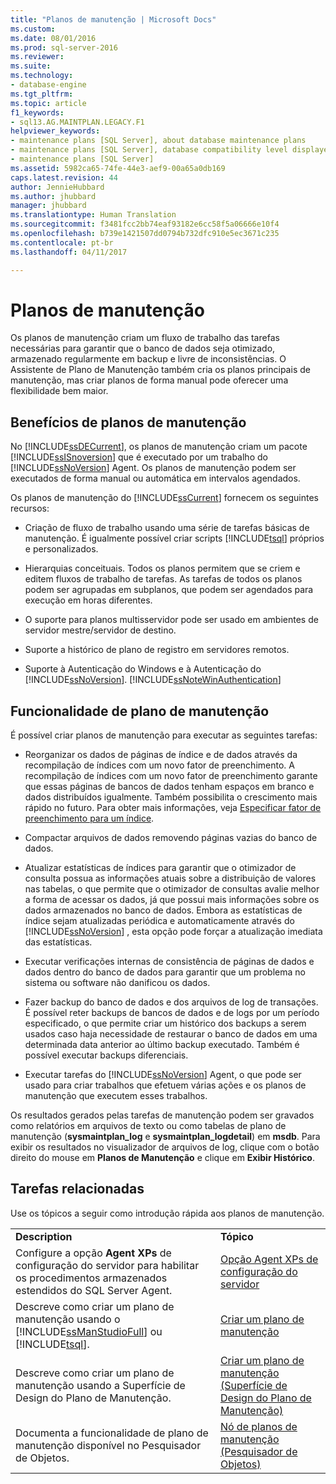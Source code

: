 ```yaml
---
title: "Planos de manutenção | Microsoft Docs"
ms.custom: 
ms.date: 08/01/2016
ms.prod: sql-server-2016
ms.reviewer: 
ms.suite: 
ms.technology:
- database-engine
ms.tgt_pltfrm: 
ms.topic: article
f1_keywords:
- sql13.AG.MAINTPLAN.LEGACY.F1
helpviewer_keywords:
- maintenance plans [SQL Server], about database maintenance plans
- maintenance plans [SQL Server], database compatibility level displayed in designer
- maintenance plans [SQL Server]
ms.assetid: 5982ca65-74fe-44e3-aef9-00a65a0db169
caps.latest.revision: 44
author: JennieHubbard
ms.author: jhubbard
manager: jhubbard
ms.translationtype: Human Translation
ms.sourcegitcommit: f3481fcc2bb74eaf93182e6cc58f5a06666e10f4
ms.openlocfilehash: b739e1421507dd0794b732dfc910e5ec3671c235
ms.contentlocale: pt-br
ms.lasthandoff: 04/11/2017

---
```

# <a name="maintenance-plans"></a>Planos de manutenção
  Os planos de manutenção criam um fluxo de trabalho das tarefas necessárias para garantir que o banco de dados seja otimizado, armazenado regularmente em backup e livre de inconsistências. O Assistente de Plano de Manutenção também cria os planos principais de manutenção, mas criar planos de forma manual pode oferecer uma flexibilidade bem maior.  
  
## <a name="benefits-of-maintenance-plans"></a>Benefícios de planos de manutenção  
 No [!INCLUDE[ssDECurrent](../../includes/ssdecurrent-md.md)], os planos de manutenção criam um pacote [!INCLUDE[ssISnoversion](../../includes/ssisnoversion-md.md)] que é executado por um trabalho do [!INCLUDE[ssNoVersion](../../includes/ssnoversion-md.md)] Agent. Os planos de manutenção podem ser executados de forma manual ou automática em intervalos agendados.  
  
 Os planos de manutenção do [!INCLUDE[ssCurrent](../../includes/sscurrent-md.md)] fornecem os seguintes recursos:  
  
-   Criação de fluxo de trabalho usando uma série de tarefas básicas de manutenção. É igualmente possível criar scripts [!INCLUDE[tsql](../../includes/tsql-md.md)] próprios e personalizados.  
  
-   Hierarquias conceituais. Todos os planos permitem que se criem e editem fluxos de trabalho de tarefas. As tarefas de todos os planos podem ser agrupadas em subplanos, que podem ser agendados para execução em horas diferentes.  
  
-   O suporte para planos multisservidor pode ser usado em ambientes de servidor mestre/servidor de destino.  
  
-   Suporte a histórico de plano de registro em servidores remotos.  
  
-   Suporte à Autenticação do Windows e à Autenticação do [!INCLUDE[ssNoVersion](../../includes/ssnoversion-md.md)]. [!INCLUDE[ssNoteWinAuthentication](../../includes/ssnotewinauthentication-md.md)]  
  
## <a name="maintenance-plan-functionality"></a>Funcionalidade de plano de manutenção  
 É possível criar planos de manutenção para executar as seguintes tarefas:  
  
-   Reorganizar os dados de páginas de índice e de dados através da recompilação de índices com um novo fator de preenchimento. A recompilação de índices com um novo fator de preenchimento garante que essas páginas de bancos de dados tenham espaços em branco e dados distribuídos igualmente. Também possibilita o crescimento mais rápido no futuro. Para obter mais informações, veja [Especificar fator de preenchimento para um índice](../../relational-databases/indexes/specify-fill-factor-for-an-index.md).  
  
-   Compactar arquivos de dados removendo páginas vazias do banco de dados.  
  
-   Atualizar estatísticas de índices para garantir que o otimizador de consulta possua as informações atuais sobre a distribuição de valores nas tabelas, o que permite que o otimizador de consultas avalie melhor a forma de acessar os dados, já que possui mais informações sobre os dados armazenados no banco de dados. Embora as estatísticas de índice sejam atualizadas periódica e automaticamente através do [!INCLUDE[ssNoVersion](../../includes/ssnoversion-md.md)] , esta opção pode forçar a atualização imediata das estatísticas.  
  
-   Executar verificações internas de consistência de páginas de dados e dados dentro do banco de dados para garantir que um problema no sistema ou software não danificou os dados.  
  
-   Fazer backup do banco de dados e dos arquivos de log de transações. É possível reter backups de bancos de dados e de logs por um período especificado, o que permite criar um histórico dos backups a serem usados caso haja necessidade de restaurar o banco de dados em uma determinada data anterior ao último backup executado. Também é possível executar backups diferenciais.  
  
-   Executar tarefas do [!INCLUDE[ssNoVersion](../../includes/ssnoversion-md.md)] Agent, o que pode ser usado para criar trabalhos que efetuem várias ações e os planos de manutenção que executem esses trabalhos.  
  
 Os resultados gerados pelas tarefas de manutenção podem ser gravados como relatórios em arquivos de texto ou como tabelas de plano de manutenção (**sysmaintplan_log** e **sysmaintplan_logdetail**) em **msdb**. Para exibir os resultados no visualizador de arquivos de log, clique com o botão direito do mouse em **Planos de Manutenção** e clique em **Exibir Histórico**.  
  
## <a name="related-tasks"></a>Tarefas relacionadas  
 Use os tópicos a seguir como introdução rápida aos planos de manutenção.  
  
|||  
|-|-|  
|**Description**|**Tópico**|  
|Configure a opção **Agent XPs** de configuração do servidor para habilitar os procedimentos armazenados estendidos do SQL Server Agent.|[Opção Agent XPs de configuração do servidor](../../database-engine/configure-windows/agent-xps-server-configuration-option.md)|
|Descreve como criar um plano de manutenção usando o [!INCLUDE[ssManStudioFull](../../includes/ssmanstudiofull-md.md)] ou [!INCLUDE[tsql](../../includes/tsql-md.md)].|[Criar um plano de manutenção](../../relational-databases/maintenance-plans/create-a-maintenance-plan.md)|  
|Descreve como criar um plano de manutenção usando a Superfície de Design do Plano de Manutenção.|[Criar um plano de manutenção &#40;Superfície de Design do Plano de Manutenção&#41;](../../relational-databases/maintenance-plans/create-a-maintenance-plan-maintenance-plan-design-surface.md)|  
|Documenta a funcionalidade de plano de manutenção disponível no Pesquisador de Objetos.|[Nó de planos de manutenção &#40;Pesquisador de Objetos&#41;](../../relational-databases/maintenance-plans/maintenance-plans-node-object-explorer.md)|  
  
  

